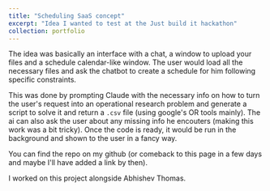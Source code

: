 ```yaml
---
title: "Scheduling SaaS concept"
excerpt: "Idea I wanted to test at the Just build it hackathon"
collection: portfolio
---
```


The idea was basically an interface with a chat, a window to upload your files and a schedule calendar-like window. The user would load all the necessary files and ask the chatbot to create a schedule for him following specific constraints.

This was done by prompting Claude with the necessary info on how to turn the user's request into an operational research problem and generate a script to solve it and return a `.csv` file (using google's OR tools mainly). The ai can also ask the user about any missing info he encouters (making this work was a bit tricky).
Once the code is ready, it would be run in the background and shown to the user in a fancy way.

You can find the repo on my github (or comeback to this page in a few days and maybe I'll have added a link by then).

I worked on this project alongside Abhishev Thomas.
